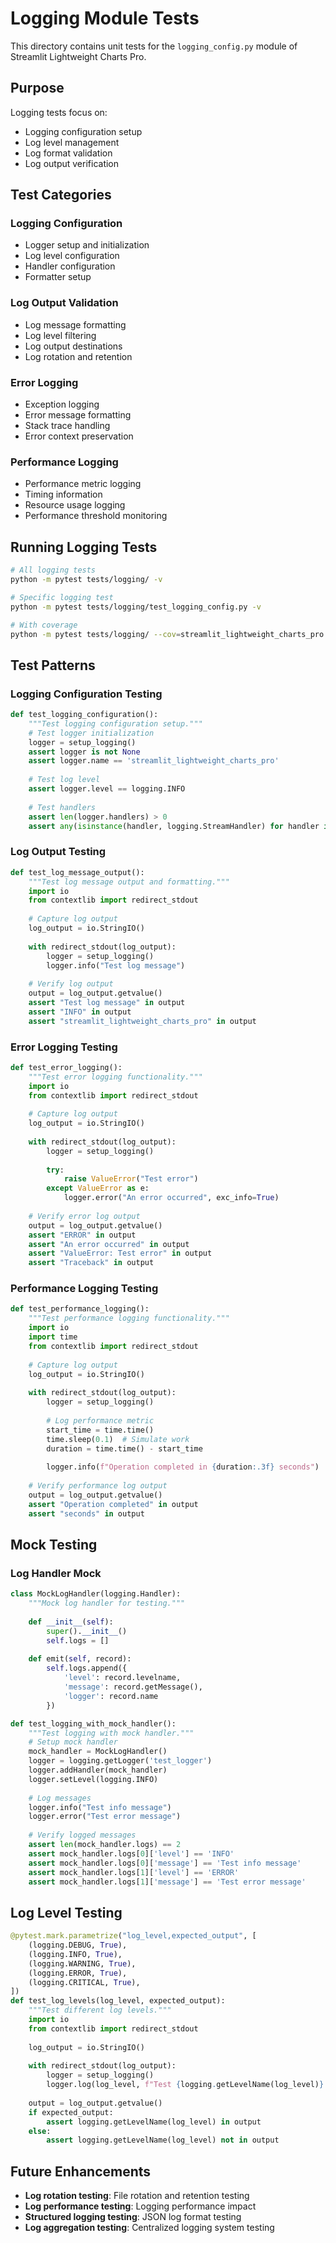 # Logging Module Tests

This directory contains unit tests for the `logging_config.py` module of Streamlit Lightweight Charts Pro.

## Purpose

Logging tests focus on:
- Logging configuration setup
- Log level management
- Log format validation
- Log output verification

## Test Categories

### Logging Configuration
- Logger setup and initialization
- Log level configuration
- Handler configuration
- Formatter setup

### Log Output Validation
- Log message formatting
- Log level filtering
- Log output destinations
- Log rotation and retention

### Error Logging
- Exception logging
- Error message formatting
- Stack trace handling
- Error context preservation

### Performance Logging
- Performance metric logging
- Timing information
- Resource usage logging
- Performance threshold monitoring

## Running Logging Tests

```bash
# All logging tests
python -m pytest tests/logging/ -v

# Specific logging test
python -m pytest tests/logging/test_logging_config.py -v

# With coverage
python -m pytest tests/logging/ --cov=streamlit_lightweight_charts_pro.logging_config
```

## Test Patterns

### Logging Configuration Testing
```python
def test_logging_configuration():
    """Test logging configuration setup."""
    # Test logger initialization
    logger = setup_logging()
    assert logger is not None
    assert logger.name == 'streamlit_lightweight_charts_pro'
    
    # Test log level
    assert logger.level == logging.INFO
    
    # Test handlers
    assert len(logger.handlers) > 0
    assert any(isinstance(handler, logging.StreamHandler) for handler in logger.handlers)
```

### Log Output Testing
```python
def test_log_message_output():
    """Test log message output and formatting."""
    import io
    from contextlib import redirect_stdout
    
    # Capture log output
    log_output = io.StringIO()
    
    with redirect_stdout(log_output):
        logger = setup_logging()
        logger.info("Test log message")
    
    # Verify log output
    output = log_output.getvalue()
    assert "Test log message" in output
    assert "INFO" in output
    assert "streamlit_lightweight_charts_pro" in output
```

### Error Logging Testing
```python
def test_error_logging():
    """Test error logging functionality."""
    import io
    from contextlib import redirect_stdout
    
    # Capture log output
    log_output = io.StringIO()
    
    with redirect_stdout(log_output):
        logger = setup_logging()
        
        try:
            raise ValueError("Test error")
        except ValueError as e:
            logger.error("An error occurred", exc_info=True)
    
    # Verify error log output
    output = log_output.getvalue()
    assert "ERROR" in output
    assert "An error occurred" in output
    assert "ValueError: Test error" in output
    assert "Traceback" in output
```

### Performance Logging Testing
```python
def test_performance_logging():
    """Test performance logging functionality."""
    import io
    import time
    from contextlib import redirect_stdout
    
    # Capture log output
    log_output = io.StringIO()
    
    with redirect_stdout(log_output):
        logger = setup_logging()
        
        # Log performance metric
        start_time = time.time()
        time.sleep(0.1)  # Simulate work
        duration = time.time() - start_time
        
        logger.info(f"Operation completed in {duration:.3f} seconds")
    
    # Verify performance log output
    output = log_output.getvalue()
    assert "Operation completed" in output
    assert "seconds" in output
```

## Mock Testing

### Log Handler Mock
```python
class MockLogHandler(logging.Handler):
    """Mock log handler for testing."""
    
    def __init__(self):
        super().__init__()
        self.logs = []
    
    def emit(self, record):
        self.logs.append({
            'level': record.levelname,
            'message': record.getMessage(),
            'logger': record.name
        })

def test_logging_with_mock_handler():
    """Test logging with mock handler."""
    # Setup mock handler
    mock_handler = MockLogHandler()
    logger = logging.getLogger('test_logger')
    logger.addHandler(mock_handler)
    logger.setLevel(logging.INFO)
    
    # Log messages
    logger.info("Test info message")
    logger.error("Test error message")
    
    # Verify logged messages
    assert len(mock_handler.logs) == 2
    assert mock_handler.logs[0]['level'] == 'INFO'
    assert mock_handler.logs[0]['message'] == 'Test info message'
    assert mock_handler.logs[1]['level'] == 'ERROR'
    assert mock_handler.logs[1]['message'] == 'Test error message'
```

## Log Level Testing

```python
@pytest.mark.parametrize("log_level,expected_output", [
    (logging.DEBUG, True),
    (logging.INFO, True),
    (logging.WARNING, True),
    (logging.ERROR, True),
    (logging.CRITICAL, True),
])
def test_log_levels(log_level, expected_output):
    """Test different log levels."""
    import io
    from contextlib import redirect_stdout
    
    log_output = io.StringIO()
    
    with redirect_stdout(log_output):
        logger = setup_logging()
        logger.log(log_level, f"Test {logging.getLevelName(log_level)} message")
    
    output = log_output.getvalue()
    if expected_output:
        assert logging.getLevelName(log_level) in output
    else:
        assert logging.getLevelName(log_level) not in output
```

## Future Enhancements

- **Log rotation testing**: File rotation and retention testing
- **Log performance testing**: Logging performance impact
- **Structured logging testing**: JSON log format testing
- **Log aggregation testing**: Centralized logging system testing 